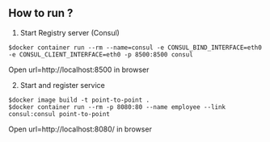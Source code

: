 ## How to run ?

1. Start Registry server (Consul)
```
$docker container run --rm --name=consul -e CONSUL_BIND_INTERFACE=eth0 -e CONSUL_CLIENT_INTERFACE=eth0 -p 8500:8500 consul
```

Open url=http://localhost:8500 in browser

2. Start and register service
```
$docker image build -t point-to-point .
$docker container run --rm -p 8080:80 --name employee --link consul:consul point-to-point
```

Open url=http://localhost:8080/ in browser